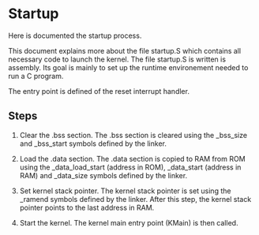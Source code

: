Startup
=======

Here is documented the startup process.

This document explains more about the file startup.S which contains all
necessary code to launch the kernel.
The file startup.S is written is assembly. Its goal is mainly to set up the
runtime environement needed to run a C program.

The entry point is defined of the reset interrupt handler.

Steps
-----

1. Clear the .bss section. The .bss section is cleared using the _bss_size and
   _bss_start symbols defined by the linker.

2. Load the .data section. The .data section is copied to RAM from ROM using the
   _data_load_start (address in ROM), _data_start (address in RAM) and _data_size
   symbols defined by the linker.

3. Set kernel stack pointer. The kernel stack pointer is set using the _ramend
   symbols defined by the linker. After this step, the kernel stack pointer
   points to the last address in RAM.

4. Start the kernel. The kernel main entry point (KMain) is then called.
